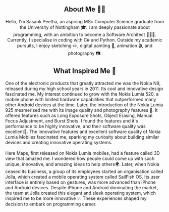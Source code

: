 <!--
**SasankPeetha8/SasankPeetha8** is a ✨ _special_ ✨ repository because its `README.md` (this file) appears on your GitHub profile.

Here are some ideas to get you started:

- 🔭 I’m currently working on ...
- 🌱 I’m currently learning ...
- 👯 I’m looking to collaborate on ...
- 🤔 I’m looking for help with ...
- 💬 Ask me about ...
- 📫 How to reach me: ...
- 😄 Pronouns: ...
- ⚡ Fun fact: ...
-->

<h2 align="center"> About Me 🤵🏻 </h2>
<div align="center">
Hello, I'm Sasank Peetha, an aspiring MSc Computer Science graduate from the University of Nottingham 🎓. I am deeply passionate about programming, with an  ambition to become a Software Architect 👨🏻‍💻. Currently, I specialise in coding with C# and Python. Outside my academic pursuits, I enjoy sketching ✏️, digital painting 🎨, animation 🎬, and photography 📷.
</div>

<h2 align="center"> What Inspired Me 🔆</h2>
<div>
One of the electronic products that greatly attracted me was the Nokia N9, released during my high school years in 2011. Its cool and innovative design fascinated me. My interest continued to grow with the Nokia Lumia 520, a mobile phone with limited hardware capabilities that outperformed many other Android devices at the time. Later, the introduction of the Nokia Lumia 925 mesmerised me with its image quality and photography features 📸. It offered features such as Long Exposure Shots, Object Erasing, Manual Focus Adjustment, and Burst Shots. I found the features and it's performance to be highly innovative, and their software quality was excellent📱. The innovative features and excellent software quality of Nokia Lumia Mobiles fascinated me, sparking my curiosity about building similar devices and creating innovative operating systems.
</div>

<br/>

<div>
Here Maps, first released on Nokia Lumia mobiles, had a feature called 3D view that amazed me. I wondered how people could come up with such unique, innovative, and amazing ideas to help others🌍. Later, when Nokia ceased its business, a group of its employees started an organisation called Jolla, which created a mobile operating system called SailFish OS. Its user interface is entirely based on gestures, was more advanced than iPhone and Android devices. Despite iPhone and Android dominating the market, the team at Jolla created this elegant and sleek operating system, which inspired me to be more innovative 💡. These experiences shaped my decision to embark on programming career.
</div>

